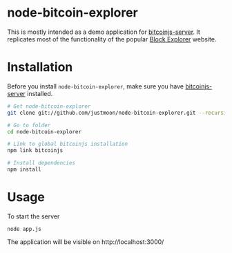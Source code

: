 # node-bitcoin-explorer

This is mostly intended as a demo application for
[bitcoinjs-server](https://github.com/bitcoinjs/bitcoinjs-server). It
replicates most of the functionality of the popular [Block
Explorer](http://blockexplorer.com/) website.

# Installation

Before you install `node-bitcoin-explorer`, make sure you have
[bitcoinjs-server](https://github.com/bitcoinjs/bitcoinjs-server)
installed.

``` sh
# Get node-bitcoin-explorer
git clone git://github.com/justmoon/node-bitcoin-explorer.git --recursive

# Go to folder
cd node-bitcoin-explorer

# Link to global bitcoinjs installation
npm link bitcoinjs

# Install dependencies
npm install
```

# Usage

To start the server

    node app.js

The application will be visible on http://localhost:3000/
